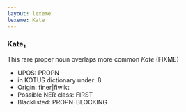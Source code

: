 ```yaml
---
layout: lexeme
lexeme: Kate
---
```


###  Kate₁

This rare proper noun overlaps more common *Kate* (FIXME)
* UPOS:  PROPN
* in KOTUS dictionary under:  8
* Origin:  finer|fiwikt
* Possible NER class:  FIRST
* Blacklisted:  PROPN-BLOCKING

